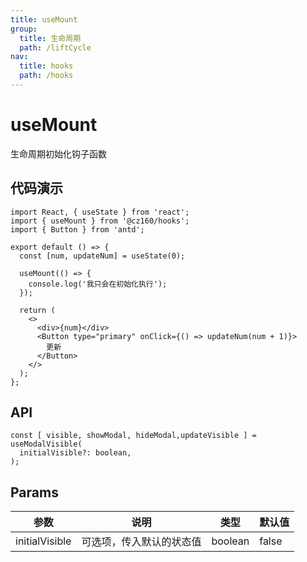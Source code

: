 ```yaml
---
title: useMount
group:
  title: 生命周期
  path: /liftCycle
nav:
  title: hooks
  path: /hooks
---
```


# useMount

生命周期初始化钩子函数

## 代码演示

```tsx
import React, { useState } from 'react';
import { useMount } from '@cz160/hooks';
import { Button } from 'antd';

export default () => {
  const [num, updateNum] = useState(0);

  useMount(() => {
    console.log('我只会在初始化执行');
  });

  return (
    <>
      <div>{num}</div>
      <Button type="primary" onClick={() => updateNum(num + 1)}>
        更新
      </Button>
    </>
  );
};
```

## API

```
const [ visible, showModal, hideModal,updateVisible ] = useModalVisible(
  initialVisible?: boolean,
);
```

## Params

| 参数           | 说明                     | 类型    | 默认值 |
| -------------- | ------------------------ | ------- | ------ |
| initialVisible | 可选项，传入默认的状态值 | boolean | false  |
